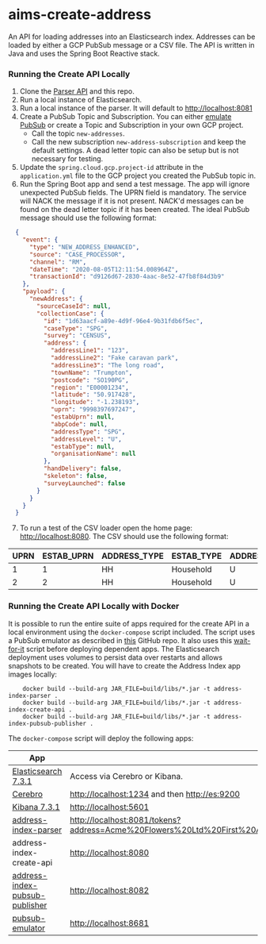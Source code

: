 # aims-create-address

An API for loading addresses into an Elasticsearch index. Addresses can be loaded by either a GCP PubSub message or a CSV file. The API is written in Java and uses the Spring Boot Reactive stack.

### Running the Create API Locally

1. Clone the [Parser API](https://github.com/ONSdigital/aims-address-parser) and this repo.
2. Run a local instance of Elasticsearch.
3. Run a local instance of the parser. It will default to <http://localhost:8081>
4. Create a PubSub Topic and Subscription. You can either [emulate PubSub](https://cloud.google.com/pubsub/docs/emulator) or create a Topic and Subscription in your own GCP project.
   - Call the topic `new-addresses`.
   - Call the new subscription `new-address-subscription` and keep the default settings. A dead letter topic can also be setup but is not necessary for testing.
5. Update the `spring.cloud.gcp.project-id` attribute in the `application.yml` file to the GCP project you created the PubSub topic in.
6. Run the Spring Boot app and send a test message. The app will ignore unexpected PubSub fields. The UPRN field is mandatory. The service will NACK the message if it is not present. NACK'd messages can be found on the dead letter topic if it has been created. The ideal PubSub message should use the following format:

  ```json
    {
      "event": {
        "type": "NEW_ADDRESS_ENHANCED",
        "source": "CASE_PROCESSOR",
        "channel": "RM",
        "dateTime": "2020-08-05T12:11:54.008964Z",
        "transactionId": "d9126d67-2830-4aac-8e52-47fb8f84d3b9"
      },
      "payload": {
        "newAddress": {
          "sourceCaseId": null,
          "collectionCase": {
            "id": "1d63aacf-a89e-4d9f-96e4-9b31fdb6f5ec",
            "caseType": "SPG",
            "survey": "CENSUS",
            "address": {
              "addressLine1": "123",
              "addressLine2": "Fake caravan park",
              "addressLine3": "The long road",
              "townName": "Trumpton",
              "postcode": "SO190PG",
              "region": "E00001234",
              "latitude": "50.917428",
              "longitude": "-1.238193",
              "uprn": "9998397697247",
              "estabUprn": null,
              "abpCode": null,
              "addressType": "SPG",
              "addressLevel": "U",
              "estabType": null,
              "organisationName": null
            },
            "handDelivery": false,
            "skeleton": false,
            "surveyLaunched": false
          }
        }
      }
    }
  ```
7. To run a test of the CSV loader open the home page: <http://localhost:8080>. The CSV should use the following format:

  |UPRN|ESTAB_UPRN|ADDRESS_TYPE|ESTAB_TYPE|ADDRESS_LEVEL|ABP_CODE|ORGANISATION_NAME|ADDRESS_LINE1|ADDRESS_LINE2|ADDRESS_LINE3|TOWN_NAME|POSTCODE|LATITUDE|LONGITUDE|OA|LSOA|MSOA|LAD|REGION|HTC_WILLINGNESS|HTC_DIGITAL|TREATMENT_CODE|FIELDCOORDINATOR_ID|FIELDOFFICER_ID|CE_EXPECTED_CAPACITY|CE_SECURE|PRINT_BATCH|
  |---|---|---|---|---|---|---|---|---|---|---|---|---|---|---|---|---|---|---|---|---|---|---|---|---|---|---|
  |1|1|HH|Household|U|RD03||56 Some Avenue|||Townbury|AB12 3CD|51.4732839|-2.5219149|E00073888|E01014624|E02003029|E06000023|E12000009|2|2|HH_LFNR1E|TWH1-HA||0|1||
  |2|2|HH|Household|U|RD04||8 Some Street|||Townbury|AB12 3CD|51.4694158|-2.563189|E00073597|E01014569|E02006890|E06000023|E12000009|4|2|HH_LFNR2E|TWH1-HA||0|0||

### Running the Create API Locally with Docker

It is possible to run the entire suite of apps required for the create API in a local environment using the `docker-compose` script included.
The script uses a PubSub emulator as described in [this](https://github.com/marcelcorso/gcloud-pubsub-emulator) GitHub repo. It also uses this [wait-for-it](https://github.com/vishnubob/wait-for-it) script before deploying dependent apps. The Elasticsearch deployment uses volumes to persist data over restarts and allows snapshots to be created. You will have to create the Address Index app images locally:

```
	docker build --build-arg JAR_FILE=build/libs/*.jar -t address-index-parser .
	docker build --build-arg JAR_FILE=build/libs/*.jar -t address-index-create-api .
	docker build --build-arg JAR_FILE=build/libs/*.jar -t address-index-pubsub-publisher .
```
The `docker-compose` script will deploy the following apps:

|App|Access|
|---|---|
|[Elasticsearch 7.3.1](https://www.elastic.co/guide/en/elasticsearch/reference/7.3/release-notes-7.3.1.html)|Access via Cerebro or Kibana.|
|[Cerebro](https://github.com/lmenezes/cerebro)|<http://localhost:1234> and then <http://es:9200>|
|[Kibana 7.3.1](https://www.elastic.co/guide/en/kibana/7.3/release-notes-7.3.1.html)|<http://localhost:5601>|
|[address-index-parser](https://github.com/ONSdigital/aims-address-parser)|<http://localhost:8081/tokens?address=Acme%20Flowers%20Ltd%20First%20And%20Second%20Floor%20Flat%2039b%20Cranbrook%20Road%20Windleybury%20GU166DE>|
|address-index-create-api|<http://localhost:8080>|
|[address-index-pubsub-publisher](https://github.com/ONSdigital/aims-pubsub-publisher)|<http://localhost:8082>|
|[pubsub-emulator](https://github.com/marcelcorso/gcloud-pubsub-emulator)|<http://localhost:8681>|
